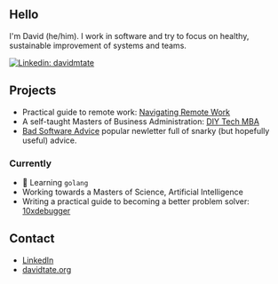 ## Hello

I'm David (he/him). I work in software and try to focus on healthy, sustainable improvement of systems and teams.

[![Linkedin: davidmtate](https://img.shields.io/badge/-davidmtate-blue?style=round-square&logo=Linkedin&logoColor=white&link=https://www.linkedin.com/in/davidmtate/)](https://www.linkedin.com/in/davidmtate/)


## Projects
- Practical guide to remote work: [Navigating Remote Work](http://navigatingremotework.com)
- A self-taught Masters of Business Administration: [DIY Tech MBA](https://mixteenth.github.io/diytechmba.github.io/)
- [Bad Software Advice](https://badsoftwareadvice.substack.com/about) popular newletter full of snarky (but hopefully useful) advice.


### Currently
- 🌱 Learning `golang`
- Working towards a Masters of Science, Artificial Intelligence
- Writing a practical guide to becoming a better problem solver: [10xdebugger](http://10xdebugger.com)


## Contact
- [LinkedIn](https://www.linkedin.com/in/davidmtate/)
- [davidtate.org](http://davidtate.org)

